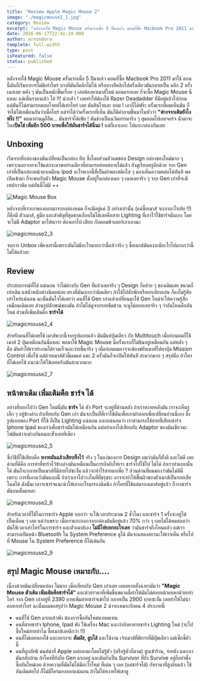 ```yaml
---
title: "Review Apple Magic Mouse 2"
image: "./magicmouse2_1.jpg"
category: Review
excerpt: "หลังจากใช้ Magic Mouse ครั้งแรกเมื่อ 5 ปีมาแล้ว ตอนที่ซื้อ Macbook Pro 2011 มาใช้ ตอนนี้มันก็เริ่มอาการไม่ดีเท่าไหร่ บางทีมันก็คลิกไม่ได้ หรือบางทีคลิกไปครั้งเดียวมันกลายเป็น คลิก 2 ครั้งเฉยเลย"
date: 2016-06-17T22:41:24.000
author: arnondora
templete: full-width
type: post
isFeatured: false
status: published
---
```


หลังจากใช้ Magic Mouse ครั้งแรกเมื่อ 5 ปีมาแล้ว ตอนที่ซื้อ Macbook Pro 2011 มาใช้ ตอนนี้มันก็เริ่มอาการไม่ดีเท่าไหร่ บางทีมันก็คลิกไม่ได้ หรือบางทีคลิกไปครั้งเดียวมันกลายเป็น คลิก 2 ครั้งเฉยเลย หลัง ๆ มันเป็นหนักขึ้นเรื่อย ๆ เลยต้องหาเมาส์ใหม่ ตอนแรกเลย ก็จะซื้อ Magic Mouse นี่แหละ แต่เห็นราคาแล้ว โอ้ !!! น่ากลัว ! เลยทำให้ต้องใช้ Razer Deadadder ที่มีอยู่แล้วไปก่อน แต่มันก็ไม่สามารถตอบโจทย์ได้เท่าไหร่ เลย ตัดสินใจและ ยอม ! เอาก็ได้ฟร๊ะ
ครั้งแรกที่ผมเห็นมัน ก็จำไม่ได้เหมือนกันว่าเมื่อไหร่ แต่จำได้ว่าครั้งแรกที่เห็น มันก็มีคำถามขึ้นมาในหัวว่า **"ต่างจากเติมยังไงฟร๊ะ !!"** พอมาอ่านดูก็อืม... มันชาร์จได้เฟ้ย ! มันช่างเป็นนวัตกรรมจริง ๆ สุดยอดไปเลยจอร์จ น้ำตาจะไหล**ปัดโธ่ เพิ่มอีก 500 บาทเพื่อให้มันชาร์จได้นี่นะ !** แต่ก็เอาเถอะ ไปแกะกล่องกันเลย

## Unboxing
เริ่มจากที่กล่องของมันเปลี่ยนเป็นกล่อง ทึบ ซึ่งโดยส่วนตัวผมชอบ Design กล่องของใหม่มาก ๆ เพราะนอกจากจะใช้แค่กระดาษอย่างเดียวที่สามารถย่อยสลายได้แล้ว ยังดูเรียบหรูอีกด้วย จาก Gen เก่าที่เป็นกล่องหน้าตาเหมือน Ipod อะไรพวกนี้ที่เป็นฝาพลาสติกใส ๆ มองเห็นความหล่อได้ทันที พอเปิดเข้ามา ก็จะพบกับตัว Magic Mouse ตั้งอยู่ในกล่องเฉย ๆ เฉยเลยจริง ๆ จาก Gen เก่าที่จะมีเทปกาวติด แต่อันนี้ไม่มี ++

![Magic Mouse Box](./magicmouse2_2.jpg)

หลังจากที่เราเอาของออกมาจากกล่องหมด ก็จะมีอยู่แค่ 3 อย่างเท่านั้น (แค่ซื้อเมาส์ จะเอาอะไรเฮ้ย !!) ก็คือมี ตัวเมาส์, คู่มือ และสำคัญที่สุดขาดเกือบไม่ได้เลยคือสาย Lighting ที่เอาไว้ใช้ชาร์จนั่นเอง โดยจะไม่มี Adaptor มาให้นาจา ต้องเอาไป เสียบ กับคอมพิวเตอร์เอาเองนะ

![magicmouse2_3](./magicmouse2_3.jpg)

จบการ Unbox เพียงเท่านี้เพราะมันไม่มีอะไรมากกว่านี้แล้วจริง ๆ ซื้อเมาส์มันคงจะมีอะไรไปมากกว่านี้ไม่ได้แล้วละ

## Review
ประสบการณ์ที่ได้ แน่นอน ว่าไม่ต่างกับ Gen ที่แล้วเลยจริง ๆ Design ก็คล้าย ๆ ของเดิมเลย ขนาดก็เท่าเดิม แต่น้ำหนักต่างนิดหน่อย ตรงที่มันเบากว่านิดเดียว ถ้าใช้ไปสักพักหรือยกเทียบเล่น ก็คงไม่รู้สึกเท่าไหร่แน่นอน ฉะนั้นมั่นใจได้เลยว่า คนที่ใช้ Gen เก่าแล้วเปลี่ยนมาใช้ Gen ใหม่จะให้ความรู้สึกเหมือนเดิมเลย ส่วนรูปลักษณ์ของมัน ถ้าไม่ได้ดูจากรอยขีดข่วน จะดูไม่ออกเลยจริง ๆ ว่าอันไหนคืออันใหม่ ส่วนที่เพิ่มเติมคือ **ชาร์จได้**

![magicmouse2_4](./magicmouse2_4.jpg)

สำหรับคนที่ไม่เคยใช้ เมาส์พวกนี้จากรูปแบบแล้ว มันมีแค่ปุ่มเดียว กับ Multitouch เมื่อก่อนผมก็ใช้เมาส์ 2 ปุ่มเหมือนกันนี่แหละ พอมาใช้ Magic Mouse นี่ครั้งแรกก็ไม่ชินอยู่เหมือนกัน แต่หลัง ๆ คือ มันทำให้เราทำงานได้รวดเร็วและง่ายขึ้นจริง ๆ เมื่อก่อนผมอาจจะต้องขยับเมาส์ไปหาปุ่ม Mission Control เพื่อใช้ แต่ด้วยเมาส์ตัวนี้ผมแค่ แตะ 2 ครั้งมันก็จะเปิดให้ทันที สะดวกมาก ๆ สรุปคือ ถ้าใครที่ไม่เคยใช้ แนะนำให้ใช้เลยครับมันสะดวกมาก

![magicmouse2_7](./magicmouse2_7.jpg)

## หน้าตาเดิม เพิ่มเติมคือ ชาร์จ ได้
อย่างที่บอกไปว่า Gen ใหม่นี่มัน **ชาร์จ** ได้ ตัว Port จะอยู่ที่ด้านหลัง ถ้าเราหงายหลังมัน เราจะเห็นรูเล็ก ๆ อยู่ข้างล่าง ถ้าเทียบกับ Gen เก่า มันจะเป็นที่ที่เราใช้ดันเพื่อเอาฝาออกเพื่อเปลี่ยนถ่านนี่เอง ซึ่งรูปแบบของ Port ที่ใช้ ก็เป็น Lighting แน่นอน และแน่นอนว่า เราสามารถใช้สายที่เสียบชาร์จ Iphone Ipad ของเราเพื่อชาร์จมันได้เหมือนกัน แต่อย่าเอาไปเสียบกับ Adaptor ของมันเชียวนะ ไฟมันน่าจะต่างกันคนละขั้วเลยทีเดียว

![magicmouse2_5](./magicmouse2_5.jpg)

ซึ่งวิธีที่ใช้เสียบคือ **หงายมันแล้วเสียบทิ้งไว้** จริง ๆ ในแง่ของการ Design ผมว่ามันก็ทั้งดี และไม่ดี เลย ด้านที่ดีคือ การทำที่ชาร์จไว้ข้างล่างมันเหมือนเป็นการบังคับให้เรา ชาร์จไปใช้ไป ไม่ได้ ถ้าเราทำแบบนั้นได้ มันก็จะกลายเป็นเมาส์ที่มีสายไปซะงั้น แล้วจะทำไร้สายมาเพื่อ ? ส่วนด้านที่ผมมองว่ามันไม่ดีนี่เพราะ การที่เอาคว่ำมันแบบนี้ ถ้าเราเอาไปวางในที่ที่ขรุขระ อาจจะทำให้พื้นผิวของตัวเมาส์เป็นรอยเสียโฉมได้ ดังนั้นเวลาจะชาร์จแนะนำให้เอาอะไรมารองนิดนึง ถ้าใครที่ใช้แผ่นรองเมาส์อยู่แล้ว ก็วางชาร์จมันบนนั้นแหละ

![magicmouse2_6](./magicmouse2_6.jpg)

สำหรับเวลาที่ใช้ในการชาร์จ Apple บอกว่า จะใช้เวลาประมาณ 2 ชั่วโมง และชาร์จ 1 ครั้งจะอยู่ได้เป็นเดือน ๆ เลย แต่ว่าเพราะ เมื่อเราแกะออกจากกล่องมันมีอยู่แล้ว 70% กว่า ๆ เลยไม่ได้ทดสอบว่า มันใช้เวลาเท่าไหร่ในการชาร์จ และตัวเมาส์เอง **ไม่มีไฟบอกอะไรเลย** ว่ามันชาร์จถึงไหนแล้ว แต่เราสามารถเปิดหน้า Bluetooth ใน System Preference ดูได้ มันจะแสดงสถานะให้เราเห็น หรือไปที่ Mouse ใน System Preference ก็ได้เช่นกัน

![magicmouse2_9](./magicmouse2_9.png)

## สรุป Magic Mouse เหมาะกับ....
เนื่องด้วยมันเปลี่ยนแปลง ไม่มาก เมื่อเทียบกับ Gen เก่าเลย เลยอยากตั้งฉายามันว่า **"Magic Mouse ตัวเดิม เพิ่มเติมคือชาร์จได้"** และด้วยราคาที่เพิ่มขึ้นขนาดนี้ทำให้มันไม่ค่อยหน้าคบหาด้วยเท่าไหร่ จาก Gen เก่าอยู่ที่ 2390 บาทเพิ่มสายชาร์จเข้าไป กลายเป็น 2900 บาทซะงั้น เลยทำให้ไม่น่าคบหาเท่าไหร่ ฉะนั้นผมขอสรุปว่า Magic Mouse 2 น่าจะเหมาะกับคน 4 ประเภทนี้

* คนที่ใช้ Gen แรกแล้วพัง ต้องการซื้ออันใหม่มาทดแทน
* คนที่สายชาร์จ Iphone, Ipad พัง ใช้เครื่อง Mac และกำลังหาสายชาร์จ Lighting ใหม่ (จะไปซื้อใหม่สายทำไม ซื้อเมาส์เลยดีกว่า !!)
* คนที่ไม่เคยลองใช้ และอยากจะ **สัมผัส, ลูบไล้** และใช้งาน เจ้าเมาส์ที่พิการที่มีปุ่มเดียว แต่เซ็กซี่ตัวนี้
* คนที่ถูกลัทธิ มนต์ดำที่ Apple แผ่ออกมาโดยไม่รู้ตัว (หรือรู้ตัวก็ตาม) สูบเข้าร้าน, จ่ายตัง และเอามันกลับบ้าน
ถ้าใครที่ยังถือ Gen แรกอยู่ และมันยังเป็น Survivor ที่ยัง Survive อยู่ก็อย่าพึ่งซื้ออันใหม่เลย ด้วยความที่มันไม่ได้มีอะไรใหม่ ที่เด่น ๆ เลย (แค่ชาร์จได้) กับราคาที่สูงลิบแล้ว ใช้อันเดิมต่อไป ก็ไม่มีใครมองออกแน่นอน ถ้าไม่ได้หงายให้เขาดู
